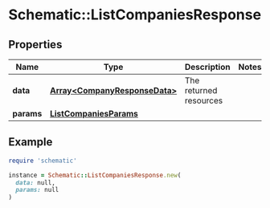 # Schematic::ListCompaniesResponse

## Properties

| Name | Type | Description | Notes |
| ---- | ---- | ----------- | ----- |
| **data** | [**Array&lt;CompanyResponseData&gt;**](CompanyResponseData.md) | The returned resources |  |
| **params** | [**ListCompaniesParams**](ListCompaniesParams.md) |  |  |

## Example

```ruby
require 'schematic'

instance = Schematic::ListCompaniesResponse.new(
  data: null,
  params: null
)
```

